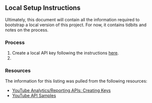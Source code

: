 ## Local Setup Instructions ##

Ultimately, this document will contain all the information required to bootstrap
a local version of this project. For now, it contains tidbits and notes on the process.

### Process ###

1. Create a local API key following the instructions [here][ytapi-keys].
2. 

### Resources ###

The information for this listing was pulled from the following resources:

- [YouTube Analytics/Reporting APIs: Creating Keys][ytapi-keys]
- [YouTube API Samples][ytapi-ex]

[ytapi-keys]: https://developers.google.com/youtube/reporting/guides/registering_an_application#Create_API_Keys
[ytapi-ex]: https://github.com/youtube/api-samples

